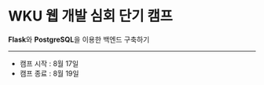 # WKU 웹 개발 심회 단기 캠프
**Flask**와 **PostgreSQL**을 이용한 백엔드 구축하기  
  
---  
- 캠프 시작 : 8월 17일  
- 캠프 종료 : 8월 19일  